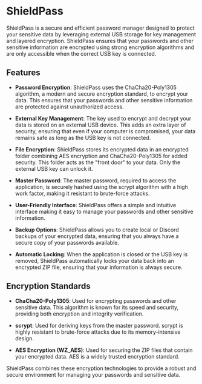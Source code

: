# ShieldPass

ShieldPass is a secure and efficient password manager designed to protect your sensitive data by leveraging external USB storage for key management and layered encryption. ShieldPass ensures that your passwords and other sensitive information are encrypted using strong encryption algorithms and are only accessible when the correct USB key is connected.

## Features

- **Password Encryption**: ShieldPass uses the ChaCha20-Poly1305 algorithm, a modern and secure encryption standard, to encrypt your data. This ensures that your passwords and other sensitive information are protected against unauthorized access.
  
- **External Key Management**: The key used to encrypt and decrypt your data is stored on an external USB device. This adds an extra layer of security, ensuring that even if your computer is compromised, your data remains safe as long as the USB key is not connected.

- **File Encryption**: ShieldPass stores its encrypted data in an encrypted folder combining AES encryption and ChaCha20-Poly1305 for added security. This folder acts as the "front door" to your data. Only the external USB key can unlock it.

- **Master Password**: The master password, required to access the application, is securely hashed using the scrypt algorithm with a high work factor, making it resistant to brute-force attacks.

- **User-Friendly Interface**: ShieldPass offers a simple and intuitive interface making it easy to manage your passwords and other sensitive information.

- **Backup Options**: ShieldPass allows you to create local or Discord backups of your encrypted data, ensuring that you always have a secure copy of your passwords available.

- **Automatic Locking**: When the application is closed or the USB key is removed, ShieldPass automatically locks your data back into an encrypted ZIP file, ensuring that your information is always secure.

## Encryption Standards

- **ChaCha20-Poly1305**: Used for encrypting passwords and other sensitive data. This algorithm is known for its speed and security, providing both encryption and integrity verification.
  
- **scrypt**: Used for deriving keys from the master password. scrypt is highly resistant to brute-force attacks due to its memory-intensive design.
  
- **AES Encryption (WZ_AES)**: Used for securing the ZIP files that contain your encrypted data. AES is a widely trusted encryption standard.

ShieldPass combines these encryption technologies to provide a robust and secure environment for managing your passwords and sensitive data.
